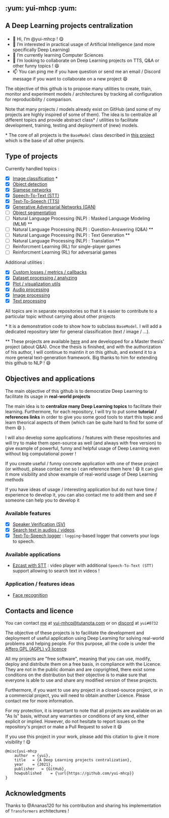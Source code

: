 <h2 aligne = "center">
<p> :yum: yui-mhcp :yum: </p>
</h2>

<h2 aligne = "center">
<p> A Deep Learning projects centralization </p>
</h2>


- 👋 Hi, I’m @yui-mhcp ! :yum:
- 👀 I’m interested in practical usage of Artificial Intelligence (and more specifically Deep Learning)
- 🌱 I’m currently learning Computer Sciences
- 💞️ I’m looking to collaborate on Deep Learning projects on TTS, Q&A or other funny topics ! :smile:
- 📫 You can ping me if you have question or send me an email / Discord message if you want to collaborate on a new project :smile:


The objective of this github is to propose many utilities to create, train, monitor and experiment models / architectures by tracking all configuration for reproducibility / comparison. 

Note that many projects / models already exist on GitHub (and some of my projects are highly inspired of some of them). The idea is to centralize all different topics and provide abstract class\* / utilities to facilitate development, training, testing and deployment of (new) models. 

\* The core of all projects is the `BaseModel` class described in [this project](https://github.com/yui-mhcp/base_dl_project) which is the base of all other projects.

## Type of projects

Currently handled topics : 
- [x] [Image classification](https://github.com/yui-mhcp/base_dl_project) \*
- [x] [Object detection](https://github.com/yui-mhcp/detection)
- [x] [Siamese networks](https://github.com/yui-mhcp/siamese_networks)
- [x] [Speech-To-Text (STT)](https://github.com/yui-mhcp/speech_to_text)
- [x] [Text-To-Speech (TTS)](https://github.com/yui-mhcp/text_to_speech)
- [x] [Generative Adversarial Networks (GAN)](https://github.com/yui-mhcp/generation)
- [ ] [Object segmentation](https://github.com/yui-mhcp/detection)
- [ ] Natural Language Processing (NLP) : Masked Language Modeling (MLM) \*\*
- [ ] Natural Language Processing (NLP) : Question-Answering (Q&A) \*\*
- [ ] Natural Language Processing (NLP) : Text Generation \*\*
- [ ] Natural Language Processing (NLP) : Translation \*\*
- [ ] Reinforcment Learning (RL) for single-player games
- [ ] Reinforcment Learning (RL) for adversarial games

Additional utilities : 
- [x] [Custom losses / metrics / callbacks](https://github.com/yui-mhcp/base_dl_project)
- [x] [Dataset processing / analyzing](https://github.com/yui-mhcp/base_dl_project)
- [x] [Plot / visualization utils](https://github.com/yui-mhcp/data_processing)
- [x] [Audio processing](https://github.com/yui-mhcp/data_processing)
- [x] [Image processing](https://github.com/yui-mhcp/data_processing)
- [x] [Text processing](https://github.com/yui-mhcp/data_processing)

All topics are in separate repositories so that it is easier to contribute to a particular topic without carrying about other projects

\* It is a demonstration code to show how to subclass `BaseModel`. I will add a dedicated repository later for general classification (text / image / ...). 

\*\* These projects are available [here](https://github.com/Ananas120/mag) and are developped for a Master thesis' project (about Q&A). Once the thesis is finished, and with the authorization of his author, I will continue to maintin it on this github, and extend it to a more general text-generation framework. Big thanks to him for extending this github to NLP ! :smile:

## Objectives and applications

The main objective of this github is to democratize Deep Learning to facilitate its usage in **real-world projects**

The main idea is to **centralize many Deep Learning topics** to facilitate their learning. 
Furthermore, for each repository, I will try to put some **tutorial / references links** in order to give you some good tools to start this topic and learn theorical aspects of them (which can be quite hard to find for some of them :smile: ).  

I will also develop some applications / features with these repositories and will try to make them open-source as well (and always with free version) to give example of powerful, funny and helpful usage of Deep Learning even without big computational power !

If you create useful / funny concrete application with one of these project (or without), please contact me so I can reference them here ! :smile: It can give it more visibility and show example of real-world usage of Deep Learning methods 

If you have ideas of usage / interesting application but do not have time / experience to develop it, you can also contact me to add them and see if someone can help you to develop it

### Available features

- [x] [Speaker Verification (SV)](https://github.com/yui-mhcp/siamese_networks)
- [x] [Search text in audios / videos](https://github.com/yui-mhcp/speech_to_text).
- [x] [Text-To-Speech logger](https://github.com/yui-mhcp/text_to_speech) : `logging`-based logger that converts your logs to speech.

### Available applications

- [Ezcast with STT](https://github.com/yui-mhcp/ezcast) : video player with additional `Speech-To-Text (STT)` support allowing to search text in videos !

### Application / features ideas

- [Face recognition](https://github.com/yui-mhcp/siamese_networks)

## Contacts and licence

You can contact [me](https://github.com/yui-mhcp) at yui-mhcp@tutanota.com or on [discord](https://discord.com) at `yui#0732`

The objective of these projects is to facilitate the development and deployment of useful application using Deep Learning for solving real-world problems and helping people. 
For this purpose, all the code is under the [Affero GPL (AGPL) v3 licence](LICENCE)

All my projects are "free software", meaning that you can use, modify, deploy and distribute them on a free basis, in compliance with the Licence. They are not in the public domain and are copyrighted, there exist some conditions on the distribution but their objective is to make sure that everyone is able to use and share any modified version of these projects. 

Furthermore, if you want to use any project in a closed-source project, or in a commercial project, you will need to obtain another Licence. Please contact me for more information. 

For my protection, it is important to note that all projects are available on an "As Is" basis, without any warranties or conditions of any kind, either explicit or implied. However, do not hesitate to report issues on the repository's project or make a Pull Request to solve it :smile: 

If you use this project in your work, please add this citation to give it more visibility ! :yum:

```
@misc{yui-mhcp
    author  = {yui},
    title   = {A Deep Learning projects centralization},
    year    = {2021},
    publisher   = {GitHub},
    howpublished    = {\url{https://github.com/yui-mhcp}}
}
```

## Acknowledgments

Thanks to @Ananas120 for his contribution and sharing his implementation of `Transformers` architectures !
